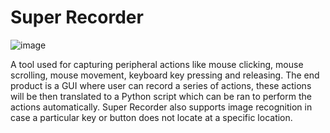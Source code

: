 # Super Recorder

![image](https://user-images.githubusercontent.com/39042628/66097273-b0ae8700-e56b-11e9-912b-3687c71e6a05.png)

A tool used for capturing peripheral actions like mouse clicking, mouse scrolling, mouse movement, keyboard key pressing and releasing. The end product is a GUI where user can record a series of actions, these actions will be then translated to a Python script which can be ran to perform the actions automatically. Super Recorder also supports image recognition in case a particular key or button does not locate at a specific location.
